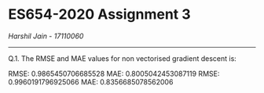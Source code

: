 # ES654-2020 Assignment 3

*Harshil Jain* - *17110060*

------

Q.1. The RMSE and MAE values for non vectorised gradient descent is:

RMSE:  0.9865450706685528
MAE:  0.8005042453087119
RMSE:  0.9960191796925066
MAE:  0.8356685078562006
